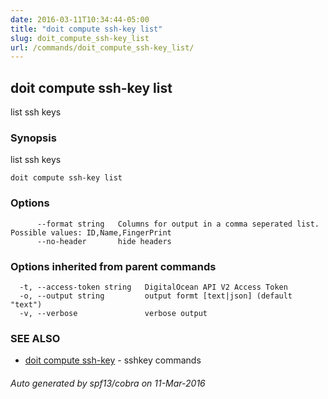 ```yaml
---
date: 2016-03-11T10:34:44-05:00
title: "doit compute ssh-key list"
slug: doit_compute_ssh-key_list
url: /commands/doit_compute_ssh-key_list/
---
```

## doit compute ssh-key list

list ssh keys

### Synopsis


list ssh keys

```
doit compute ssh-key list
```

### Options

```
      --format string   Columns for output in a comma seperated list. Possible values: ID,Name,FingerPrint
      --no-header       hide headers
```

### Options inherited from parent commands

```
  -t, --access-token string   DigitalOcean API V2 Access Token
  -o, --output string         output formt [text|json] (default "text")
  -v, --verbose               verbose output
```

### SEE ALSO
* [doit compute ssh-key](/commands/doit_compute_ssh-key/)	 - sshkey commands

###### Auto generated by spf13/cobra on 11-Mar-2016
